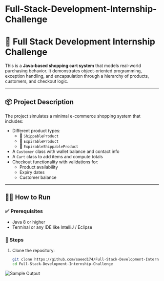 # Full-Stack-Development-Internship-Challenge
# 🛒 Full Stack Development Internship Challenge

This is a **Java-based shopping cart system** that models real-world purchasing behavior. It demonstrates object-oriented programming, exception handling, and encapsulation through a hierarchy of products, customers, and checkout logic.

---

## 📦 Project Description

The project simulates a minimal e-commerce shopping system that includes:

- Different product types:
  - 📕 `ShippableProduct`
  - 🥛 `ExpirableProduct`
  - 🧀 `ExpirableShippableProduct`
- A `Customer` class with wallet balance and contact info
- A `Cart` class to add items and compute totals
- Checkout functionality with validations for:
  - Product availability
  - Expiry dates
  - Customer balance

---

## 🏃‍♂️ How to Run

### ✅ Prerequisites

- Java 8 or higher
- Terminal or any IDE like IntelliJ / Eclipse

### 📌 Steps

1. Clone the repository:
   ```bash
   git clone https://github.com/saeed174/Full-Stack-Development-Internship-Challenge.git
   cd Full-Stack-Development-Internship-Challenge
![Sample Output](screenshot.png)
